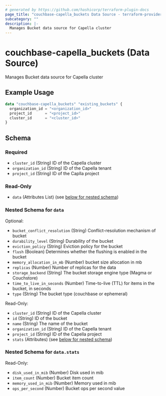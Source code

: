 ```yaml
---
# generated by https://github.com/hashicorp/terraform-plugin-docs
page_title: "couchbase-capella_buckets Data Source - terraform-provider-couchbase-capella"
subcategory: ""
description: |-
  Manages Bucket data source for Capella cluster
---
```


# couchbase-capella_buckets (Data Source)

Manages Bucket data source for Capella cluster

## Example Usage

```terraform
data "couchbase-capella_buckets" "existing_buckets" {
  organization_id = "<organization_id>"
  project_id      = "<project_id>"
  cluster_id      = "<cluster_id>"
}
```

<!-- schema generated by tfplugindocs -->
## Schema

### Required

- `cluster_id` (String) ID of the Capella cluster
- `organization_id` (String) ID of the Capella tenant
- `project_id` (String) ID of the Caplla project

### Read-Only

- `data` (Attributes List) (see [below for nested schema](#nestedatt--data))

<a id="nestedatt--data"></a>
### Nested Schema for `data`

Optional:

- `bucket_conflict_resolution` (String) Conflict-resolution mechanism of bucket
- `durability_level` (String) Durability of the bucket
- `eviction_policy` (String) Eviction policy for the bucket
- `flush` (Boolean) Determines whether the flushing is enabled in the bucket
- `memory_allocation_in_mb` (Number) bucket size allocation in mb
- `replicas` (Number) Number of replicas for the data
- `storage_backend` (String) The bucket storage engine type (Magma or Couchstore)
- `time_to_live_in_seconds` (Number) Time-to-live (TTL) for items in the bucket, in seconds
- `type` (String) The bucket type (couchbase or ephemeral)

Read-Only:

- `cluster_id` (String) ID of the Capella cluster
- `id` (String) ID of the bucket
- `name` (String) The name of the bucket
- `organization_id` (String) ID of the Capella tenant
- `project_id` (String) ID of the Capella project
- `stats` (Attributes) (see [below for nested schema](#nestedatt--data--stats))

<a id="nestedatt--data--stats"></a>
### Nested Schema for `data.stats`

Read-Only:

- `disk_used_in_mib` (Number) Disk used in mib
- `item_count` (Number) Bucket item count
- `memory_used_in_mib` (Number) Memory used in mib
- `ops_per_second` (Number) Bucket ops per second value
